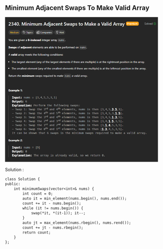 ## Minimum Adjacent Swaps To Make Valid Array
![alt text](/QuesBank/Amazon/images/image1a.png)

Solution :

```
class Solution {
public:
    int minimumSwaps(vector<int>& nums) {
        int count = 0;
        auto it = min_element(nums.begin(), nums.end());
        count += it - nums.begin();
        while (it != nums.begin()) {
            swap(*it, *(it-1)); it--;
        }
        auto jt = max_element(nums.rbegin(), nums.rend());
        count += jt - nums.rbegin();
        return count;
    }   
};
```

## 
